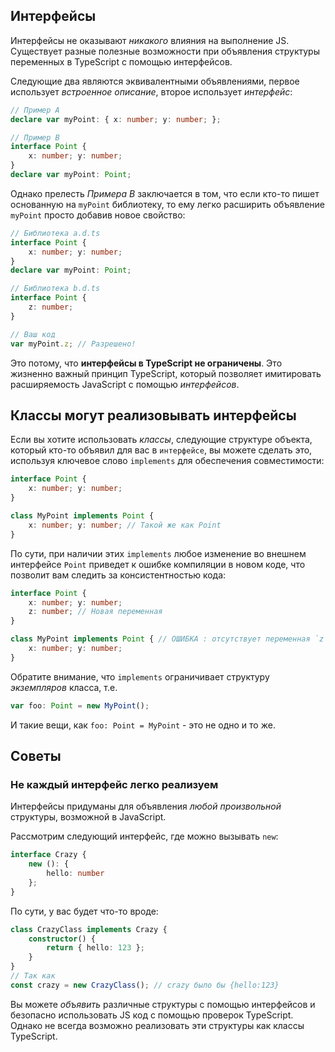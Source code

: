 ## Интерфейсы

Интерфейсы не оказывают *никакого* влияния на выполнение JS. Существует разные полезные возможности при объявления структуры переменных в TypeScript с помощью интерфейсов.

Следующие два являются эквивалентными объявлениями, первое использует *встроенное описание*, второе использует *интерфейс*:

```ts
// Пример A
declare var myPoint: { x: number; y: number; };

// Пример B
interface Point {
    x: number; y: number;
}
declare var myPoint: Point;
```

Однако прелесть *Примера B* заключается в том, что если кто-то пишет основанную на `myPoint` библиотеку, то ему легко расширить объявление `myPoint` просто добавив новое свойство:

```ts
// Библиотека a.d.ts
interface Point {
    x: number; y: number;
}
declare var myPoint: Point;

// Библиотека b.d.ts
interface Point {
    z: number;
}

// Ваш код
var myPoint.z; // Разрешено!
```

Это потому, что **интерфейсы в TypeScript не ограничены**. Это жизненно важный принцип TypeScript, который позволяет имитировать расширяемость JavaScript с помощью *интерфейсов*.


## Классы могут реализовывать интерфейсы

Если вы хотите использовать *классы*, следующие структуре объекта, который кто-то объявил для вас в `интерфейсе`, вы можете сделать это, используя ключевое слово `implements` для обеспечения совместимости:

```ts
interface Point {
    x: number; y: number;
}

class MyPoint implements Point {
    x: number; y: number; // Такой же как Point
}
```

По сути, при наличии этих `implements` любое изменение во внешнем интерфейсе `Point` приведет к ошибке компиляции в новом коде, что позволит вам следить за консистентностью кода:

```ts
interface Point {
    x: number; y: number;
    z: number; // Новая переменная
}

class MyPoint implements Point { // ОШИБКА : отсутствует переменная `z`
    x: number; y: number;
}
```

Обратите внимание, что `implements` ограничивает структуру *экземпляров* класса, т.е.

```ts
var foo: Point = new MyPoint();
```

И такие вещи, как `foo: Point = MyPoint` - это не одно и то же.


## Советы

### Не каждый интерфейс легко реализуем

Интерфейсы придуманы для объявления *любой произвольной* структуры, возможной в JavaScript.

Рассмотрим следующий интерфейс, где можно вызывать `new`:

```ts
interface Crazy {
    new (): {
        hello: number
    };
}
```

По сути, у вас будет что-то вроде:

```ts
class CrazyClass implements Crazy {
    constructor() {
        return { hello: 123 };
    }
}
// Так как
const crazy = new CrazyClass(); // crazy было бы {hello:123}
```

Вы можете *объявить* различные структуры с помощью интерфейсов и безопасно использовать JS код с помощью проверок TypeScript. Однако не всегда возможно реализовать эти структуры как классы TypeScript.
